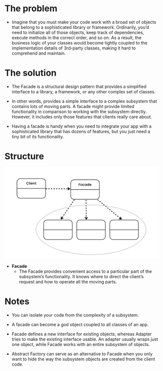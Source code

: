# The problem

- Imagine that you must make your code work with a broad set of objects that belong to a sophisticated library or framework. Ordinarily, you’d need to initialize all of those objects, keep track of dependencies, execute methods in the correct order, and so on. As a result, the business logic of your classes would become tightly coupled to the implementation details of 3rd-party classes, making it hard to comprehend and maintain.

# The solution

- The Facade is a structural design pattern that provides a simplified interface to a library, a framework, or any other complex set of classes.

- In other words, provides a simple interface to a complex subsystem that contains lots of moving parts. A facade might provide limited functionality in comparison to working with the subsystem directly. However, it includes only those features that clients really care about.

- Having a facade is handy when you need to integrate your app with a sophisticated library that has dozens of features, but you just need a tiny bit of its functionality.

# Structure

![](diagram.png)

- **Facade**
    - The Facade provides convenient access to a particular part of the subsystem’s functionality. It knows where to direct the client’s request and how to operate all the moving parts.

# Notes

- You can isolate your code from the complexity of a subsystem.

- A facade can become a god object coupled to all classes of an app.

- Facade defines a new interface for existing objects, whereas Adapter tries to make the existing interface usable. An adapter usually wraps just one object, while Facade works with an entire subsystem of objects.

- Abstract Factory can serve as an alternative to Facade when you only want to hide the way the subsystem objects are created from the client code.